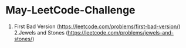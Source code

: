 # May-LeetCode-Challenge

1. First Bad Version (https://leetcode.com/problems/first-bad-version/)
2.Jewels and Stones  (https://leetcode.com/problems/jewels-and-stones/)
